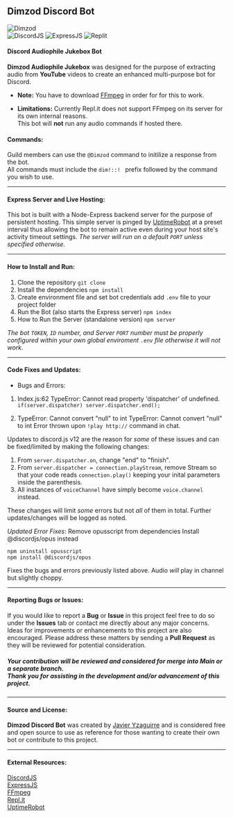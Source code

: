 ## Dimzod Discord Bot
![Dimzod](https://cdn.discordapp.com/app-icons/621831822128447500/3d8de96a443357823a91dfcae3b4a53a.png?size=256)<br>
![DiscordJS](https://img.shields.io/badge/Discord-7289DA?style=for-the-badge&logo=discord&logoColor=white)
![ExpressJS](https://img.shields.io/badge/Express.js-404D59?style=for-the-badge)
![Replit](https://img.shields.io/badge/replit-667881?style=for-the-badge&logo=replit&logoColor=white)
#### Discord Audiophile Jukebox Bot 
**Dimzod Audiophile Jukebox** was designed for the purpose of extracting audio from **YouTube** videos to create an enhanced multi-purpose bot for Discord. 

* **Note:** You have to download [FFmpeg](https://ffmpeg.zeranoe.com/builds/) in order for for this to work. 

* **Limitations:** Currently Repl.it does not support FFmpeg on its server for its own internal reasons. <br> This bot will **not** run any audio commands if hosted there. 

#### **Commands:**
Guild members can use the `@Dimzod` command to initilize a response from the bot.<br>
All commands must include the `dim!::! ` prefix followed by the command you wish to use.
___
#### **Express Server and Live Hosting:**
This bot is built with a Node-Express backend server for the purpose of persistent hosting. This simple server is pinged by [UptimeRobot](https://uptimerobot.com) at a preset interval thus allowing the bot to remain active even during your host site's activity timeout settings. 
*The server will run on a default `PORT` unless specified otherwise.*
___
#### **How to Install and Run:**
1. Clone the repository
`git clone` 
2. Install the dependencies
`npm install` 
3. Create environment file and set bot credentials
 add `.env` file to your project folder
4. Run the Bot (also starts the Express server)
`npm index`
5. How to Run the Server (standalone version)
`npm server`

*The bot `TOKEN`, `ID` number, and Server `PORT` number must be properly configured within your own global enviroment `.env` file otherwise it will not work.*
___
#### **Code Fixes and Updates:**
- Bugs and Errors: 
1. Index.js:62 TypeError: Cannot read property 'dispatcher' of undefined. 
`if(server.dispatcher) server.dispatcher.end();`

2. TypeError: Cannot convert "null" to int
TypeError: Cannot convert "null" to int
Error thrown upon `!play http://` command in chat. 

Updates to discord.js v12 are the reason for *some* of these issues and can be fixed/limited by making the following changes:

1. From `server.dispatcher.on`, change "end" to "finish".
2. From `server.dispatcher = connection.playStream`, remove Stream so that your code reads `connection.play()` keeping your inital parameters inside the parenthesis. 
3. All instances of `voiceChannel` have simply become `voice.channel` instead. 

These changes will limit *some* errors but not *all* of them in total. Further updates/changes will be logged as noted. 

*Updated Error Fixes*:
Remove opusscript from dependencies
Install @discordjs/opus instead
```
npm uninstall opusscript
npm install @discordjs/opus
```
Fixes the bugs and errors previously listed above. 
Audio *will* play in channel but slightly choppy. 
___
#### **Reporting Bugs or Issues:**
If you would like to report a **Bug** or **Issue** in this project feel free to do so under the **Issues** tab or contact me directly about any major concerns. Ideas for improvements or enhancements to this project are also encouraged. Please address these matters by sending a **Pull Request** as they will be reviewed for potential consideration.
##### Your contribution will be reviewed and considered for merge into Main or a separate branch.<br> Thank you for assisting in the development and/or advancement of this project.
___
#### **Source and License:**
**Dimzod Discord Bot** was created by [Javier Yzaguirre](https://github.com/inglorious-ratbastard) and is considered free and open source to use as reference for those wanting to create their own bot or contribute to this project. 
___
#### **External Resources:**
[DiscordJS](https://discord.js.org/#/docs/discord.js/main/general/welcome)<br>
[ExpressJS](https://expressjs.com/en/api.html)<br>
[FFmpeg](https://ffmpeg.zeranoe.com/builds/)<br>
[Repl.it](https://repl.it/)<br>
[UptimeRobot](https://uptimerobot.com/)
